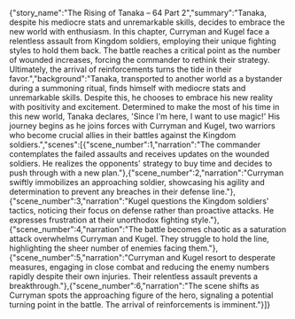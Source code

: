 {"story_name":"The Rising of Tanaka – 64 Part 2","summary":"Tanaka, despite his mediocre stats and unremarkable skills, decides to embrace the new world with enthusiasm. In this chapter, Curryman and Kugel face a relentless assault from Kingdom soldiers, employing their unique fighting styles to hold them back. The battle reaches a critical point as the number of wounded increases, forcing the commander to rethink their strategy. Ultimately, the arrival of reinforcements turns the tide in their favor.","background":"Tanaka, transported to another world as a bystander during a summoning ritual, finds himself with mediocre stats and unremarkable skills. Despite this, he chooses to embrace his new reality with positivity and excitement. Determined to make the most of his time in this new world, Tanaka declares, 'Since I'm here, I want to use magic!' His journey begins as he joins forces with Curryman and Kugel, two warriors who become crucial allies in their battles against the Kingdom soldiers.","scenes":[{"scene_number":1,"narration":"The commander contemplates the failed assaults and receives updates on the wounded soldiers. He realizes the opponents' strategy to buy time and decides to push through with a new plan."},{"scene_number":2,"narration":"Curryman swiftly immobilizes an approaching soldier, showcasing his agility and determination to prevent any breaches in their defense line."},{"scene_number":3,"narration":"Kugel questions the Kingdom soldiers' tactics, noticing their focus on defense rather than proactive attacks. He expresses frustration at their unorthodox fighting style."},{"scene_number":4,"narration":"The battle becomes chaotic as a saturation attack overwhelms Curryman and Kugel. They struggle to hold the line, highlighting the sheer number of enemies facing them."},{"scene_number":5,"narration":"Curryman and Kugel resort to desperate measures, engaging in close combat and reducing the enemy numbers rapidly despite their own injuries. Their relentless assault prevents a breakthrough."},{"scene_number":6,"narration":"The scene shifts as Curryman spots the approaching figure of the hero, signaling a potential turning point in the battle. The arrival of reinforcements is imminent."}]}